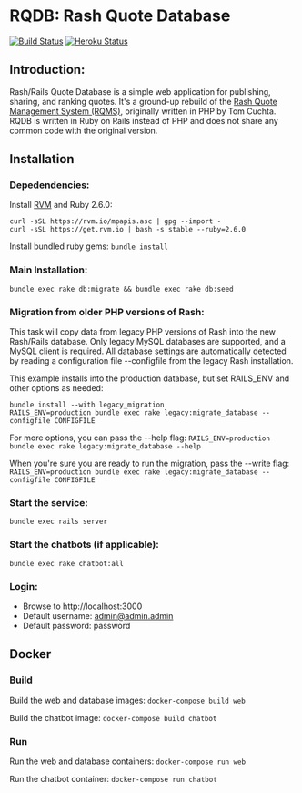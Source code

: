 # RQDB: Rash Quote Database
[![Build Status](https://travis-ci.org/bplunkert/rqdb.svg?branch=development)](https://travis-ci.org/bplunkert/rqdb)
[![Heroku Status](https://heroku-badge.herokuapp.com/?app=rqdb)](https://rqdb.herokuapp.com)

## Introduction:
Rash/Rails Quote Database is a simple web application for publishing, sharing, and ranking quotes. It's a ground-up rebuild of the [Rash Quote Management System (RQMS)](http://rqms.sourceforge.net), originally written in PHP by Tom Cuchta. RQDB is written in Ruby on Rails instead of PHP and does not share any common code with the original version.

## Installation
### Depedendencies:
Install [RVM](https://rvm.io) and Ruby 2.6.0:
```
curl -sSL https://rvm.io/mpapis.asc | gpg --import -
curl -sSL https://get.rvm.io | bash -s stable --ruby=2.6.0
```

Install bundled ruby gems:
```bundle install```

### Main Installation:
```bundle exec rake db:migrate && bundle exec rake db:seed```

### Migration from older PHP versions of Rash:
This task will copy data from legacy PHP versions of Rash into the new Rash/Rails database. Only legacy MySQL databases are supported, and a MySQL client is required. All database settings are automatically detected by reading a configuration file --configfile from the legacy Rash installation.

This example installs into the production database, but set RAILS_ENV and other options as needed:
```
bundle install --with legacy_migration
RAILS_ENV=production bundle exec rake legacy:migrate_database --configfile CONFIGFILE
```

For more options, you can pass the --help flag:
```RAILS_ENV=production bundle exec rake legacy:migrate_database --help```

When you're sure you are ready to run the migration, pass the --write flag:
```RAILS_ENV=production bundle exec rake legacy:migrate_database --configfile CONFIGFILE```

### Start the service:
```bundle exec rails server```

### Start the chatbots (if applicable):
```bundle exec rake chatbot:all```

### Login:
* Browse to http://localhost:3000
* Default username: admin@admin.admin
* Default password: password

## Docker
### Build
Build the web and database images:
```docker-compose build web```

Build the chatbot image:
```docker-compose build chatbot```

### Run
Run the web and database containers:
```docker-compose run web```

Run the chatbot container:
```docker-compose run chatbot```
